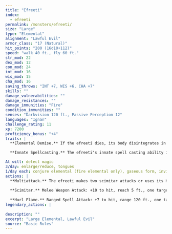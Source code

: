 ```yaml
---
title: "Efreeti"
index:
  - efreeti
permalink: /monsters/efreeti/
size: "Large"
type: "Elemental"
alignment: "Lawful Evil"
armor_class: "17 (Natural)"
hit_points: "200 (16d10+112)"
speed: "walk 40 ft., fly 60 ft."
str_mod: 22
dex_mod: 12
con_mod: 24
int_mod: 16
wis_mod: 15
cha_mod: 16
saving_throws: "INT +7, WIS +6, CHA +7"
skills: ""
damage_vulnerabilities: ""
damage_resistances: ""
damage_immunities: "Fire"
condition_immunities: ""
senses: "Darkvision 120 ft., Passive Perception 12"
languages: "Ignan"
challenge_rating: 11
xp: 7200
proficiency_bonus: "+4"
traits: |
  **Elemental Demise.** If the efreeti dies, its body disintegrates in a flash of fire and puff of smoke, leaving behind only equipment the djinni was wearing or carrying.

  **Innate Spellcasting.** The efreeti's innate spell casting ability is Charisma (spell save DC 15, +7 to hit with spell attacks). It can innately cast the following spells, requiring no material components:

At will: detect magic
3/day: enlarge/reduce, tongues
1/day each: conjure elemental (fire elemental only), gaseous form, invisibility, major image, plane shift, wall of fire
actions: |
  **Multiattack.** The efreeti makes two scimitar attacks or uses its Hurl Flame twice.
  
  **Scimitar.** Melee Weapon Attack: +10 to hit, reach 5 ft., one target. Hit: 13 (2d6 + 6) slashing damage plus 7 (2d6) fire damage.
  
  **Hurl Flame.** Ranged Spell Attack: +7 to hit, range 120 ft., one target. Hit: 17 (5d6) fire damage.  
legendary_actions: |
  
description: ""
excerpt: "Large Elemental, Lawful Evil"
source: "Basic Rules"
---
```

